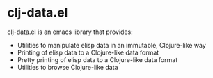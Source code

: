 # clj-data.el

clj-data.el is an emacs library that provides:

- Utilities to manipulate elisp data in an immutable, Clojure-like way
- Printing of elisp data to a Clojure-like data format
- Pretty printing of elisp data to a Clojure-like data format
- Utilities to browse Clojure-like data